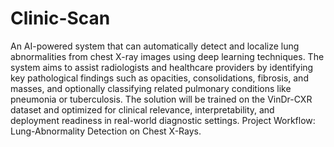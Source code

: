 # Clinic-Scan
An AI-powered system that can automatically detect and localize lung abnormalities
from chest X-ray images using deep learning techniques. The system aims to assist radiologists
and healthcare providers by identifying key pathological findings such as opacities,
consolidations, fibrosis, and masses, and optionally classifying related pulmonary conditions like
pneumonia or tuberculosis. The solution will be trained on the VinDr-CXR dataset and optimized
for clinical relevance, interpretability, and deployment readiness in real-world diagnostic settings.
Project Workflow: Lung-Abnormality Detection on Chest X-Rays.
